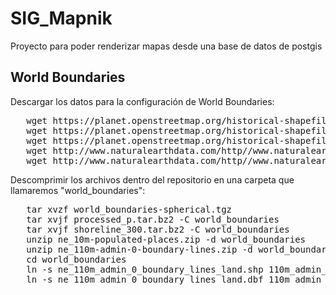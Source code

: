# SIG_Mapnik
Proyecto para poder renderizar mapas desde una base de datos de postgis


## World Boundaries
Descargar los datos para la configuración de World Boundaries:
<pre>
   wget https://planet.openstreetmap.org/historical-shapefiles/world_boundaries-spherical.tgz
   wget https://planet.openstreetmap.org/historical-shapefiles/processed_p.tar.bz2
   wget https://planet.openstreetmap.org/historical-shapefiles/shoreline_300.tar.bz2
   wget http://www.naturalearthdata.com/http//www.naturalearthdata.com/download/10m/cultural/ne_10m_populated_places.zip
   wget http://www.naturalearthdata.com/http//www.naturalearthdata.com/download/110m/cultural/ne_110m_admin_0_boundary_lines_land.zip
</pre>
Descomprimir los archivos dentro del repositorio en una carpeta que llamaremos "world_boundaries":
<pre>
   tar xvzf world_boundaries-spherical.tgz
   tar xvjf processed_p.tar.bz2 -C world_boundaries
   tar xvjf shoreline_300.tar.bz2 -C world_boundaries
   unzip ne_10m-populated-places.zip -d world_boundaries
   unzip ne_110m-admin-0-boundary-lines.zip -d world_boundaries
   cd world_boundaries
   ln -s ne_110m_admin_0_boundary_lines_land.shp 110m_admin_0_boundary_lines_land.shp
   ln -s ne_110m_admin_0_boundary_lines_land.dbf 110m_admin_0_boundary_lines_land.dbf
</pre>
